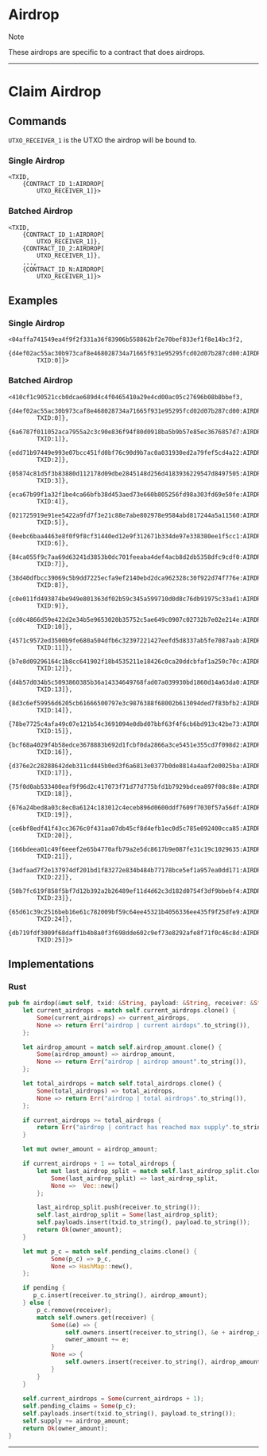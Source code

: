 # Airdrop

> [!NOTE]
> These airdrops are specific to a contract that does airdrops.

---

# Claim Airdrop

## Commands

```UTXO_RECEIVER_1``` is the UTXO the airdrop will be bound to.  

### Single Airdrop
```
<TXID, 
	{CONTRACT_ID_1:AIRDROP[
        UTXO_RECEIVER_1]}>
```
### Batched Airdrop
```
<TXID, 
	{CONTRACT_ID_1:AIRDROP[
        UTXO_RECEIVER_1]},
	{CONTRACT_ID_2:AIRDROP[
        UTXO_RECEIVER_1]},
	...,
	{CONTRACT_ID_N:AIRDROP[
        UTXO_RECEIVER_1]}>
```

## Examples

### Single Airdrop
```
<04affa741549ea4f9f2f331a36f83906b558862bf2e70bef833ef1f8e14bc3f2,
    {d4ef02ac55ac30b973caf8e468028734a71665f931e95295fcd02d07b287cd00:AIRDROP[
        TXID:0]}>
```
### Batched Airdrop
```
<410cf1c90521ccb0dcae689d4c4f0465410a29e4cd00ac05c27696b08b8bbef3,
    {d4ef02ac55ac30b973caf8e468028734a71665f931e95295fcd02d07b287cd00:AIRDROP[
        TXID:0]},
    {6a6787f011052aca7955a2c3c90e836f94f80d0918ba5b9b57e85ec3676857d7:AIRDROP[
        TXID:1]},
    {edd71b97449e993e07bcc451fd0bf76c90d9b7ac0a031930ed2a79fef5cd4a22:AIRDROP[
        TXID:2]},
    {05874c81d5f3b83880d112178d09dbe2845148d256d4183936229547d8497505:AIRDROP[
        TXID:3]},
    {eca67b99f1a32f1be4ca66bfb38d453aed73e660b805256fd98a303fd69e50fe:AIRDROP[
        TXID:4]},
    {021725919e91ee5422a9fd7f3e21c88e7abe802978e9584abd817244a5a11560:AIRDROP[
        TXID:5]},
    {0eebc6baa4463e8f0f9f8cf31440ed12e9f312671b334de97e338380ee1f5cc1:AIRDROP[
        TXID:6]},
    {84ca055f9c7aa69d63241d3853b0dc701feeaba4def4acb8d2db5358dfc9cdf0:AIRDROP[
        TXID:7]},
    {38d40dfbcc39069c5b9dd7225ecfa9ef2140ebd2dca962328c30f922d74f776e:AIRDROP[
        TXID:8]},
    {c0e011fd493874be949e801363df02b59c345a599710d0d8c76db91975c33ad1:AIRDROP[
        TXID:9]},
    {cd0c4866d59e422d2e34b5e9653020b35752c5ae649c0907c02732b7e02e214e:AIRDROP[
        TXID:10]},
    {4571c9572ed3500b9fe680a504dfb6c32397221427eefd5d8337ab5fe7087aab:AIRDROP[
        TXID:11]},
    {b7e8d09296164c1b8cc641902f18b4535211e18426c0ca20ddcbfaf1a250c70c:AIRDROP[
        TXID:12]},
    {d4b57d034b5c5093860385b36a14334649768fad07a039930bd1860d14a63da0:AIRDROP[
        TXID:13]},
    {8d3c6ef59956d6205cb61666500797e3c9876388f68002b613094ded7f83bfb2:AIRDROP[
        TXID:14]},
    {78be7725c4afa49c07e121b54c3691094e0dbd07bbf63f4f6cb6bd913c42be73:AIRDROP[
        TXID:15]},
    {bcf68a4029f4b58edce3678883b692d1fcbf0da2866a3ce5451e355cd7f098d2:AIRDROP[
        TXID:16]},
    {d376e2c28288642deb311cd445b0ed3f6a6813e0377b0de8814a4aaf2e0025ba:AIRDROP[
        TXID:17]},
    {75f0d0ab533400eaf9f96d2c417073f71d77d775bfd1b7929bdcea897f08c88e:AIRDROP[
        TXID:18]},
    {676a24bed8a03c8ec0a6124c183012c4eceb896d0600ddf7609f7030f57a56df:AIRDROP[
        TXID:19]},
    {ce6bf8edf41f43cc3676c0f431aa07db45cf8d4efb1ec0d5c785e092400cca85:AIRDROP[
        TXID:20]},
    {166bdeea01c49f6eeef2e65b4770afb79a2e5dc8617b9e087fe31c19c1029635:AIRDROP[
        TXID:21]},
    {3adfaad7f2e137974df201bd1f83272e834b484b77178bce5ef1a957ea0dd171:AIRDROP[
        TXID:22]},
    {50b7fc619f858f5bf7d12b392a2b26489ef11d4d62c3d182d0754f3df9bbebf4:AIRDROP[
        TXID:23]},
    {65d61c39c2516beb16e61c782009bf59c64ee45321b4056336ee435f9f25dfe9:AIRDROP[
        TXID:24]},
    {db719fdf3009f68daff1b4b8a0f3f698dde602c9ef73e8292afe8f71f0c46c8d:AIRDROP[
        TXID:25]}>
```

## Implementations

### Rust
```rust
pub fn airdop(&mut self, txid: &String, payload: &String, receiver: &String, pending: bool) -> Result<u64, String> {
    let current_airdrops = match self.current_airdrops.clone() {
        Some(current_airdrops) => current_airdrops,
        None => return Err("airdrop | current airdops".to_string()),
    };

    let airdrop_amount = match self.airdrop_amount.clone() {
        Some(airdrop_amount) => airdrop_amount,
        None => return Err("airdrop | airdrop amount".to_string()),
    };

    let total_airdrops = match self.total_airdrops.clone() {
        Some(total_airdrops) => total_airdrops,
        None => return Err("airdrop | total airdrops".to_string()),
    };

    if current_airdrops >= total_airdrops {
        return Err("airdrop | contract has reached max supply".to_string());
    }

    let mut owner_amount = airdrop_amount;

    if current_airdrops + 1 == total_airdrops {
        let mut last_airdrop_split = match self.last_airdrop_split.clone() {
            Some(last_airdrop_split) => last_airdrop_split,
            None =>  Vec::new()
        };

        last_airdrop_split.push(receiver.to_string());
        self.last_airdrop_split = Some(last_airdrop_split);
        self.payloads.insert(txid.to_string(), payload.to_string());
        return Ok(owner_amount);
    }

    let mut p_c = match self.pending_claims.clone() {
            Some(p_c) => p_c,
            None => HashMap::new(),
    };

    if pending {
       p_c.insert(receiver.to_string(), airdrop_amount);
    } else {
        p_c.remove(receiver);
        match self.owners.get(receiver) {
            Some(&e) => {
                self.owners.insert(receiver.to_string(), &e + airdrop_amount);
                owner_amount += e;               
            }
            None => {
                self.owners.insert(receiver.to_string(), airdrop_amount);
            }
        }
    }
  
    self.current_airdrops = Some(current_airdrops + 1);
    self.pending_claims = Some(p_c);
    self.payloads.insert(txid.to_string(), payload.to_string());
    self.supply += airdrop_amount;
    return Ok(owner_amount);
}
```

---